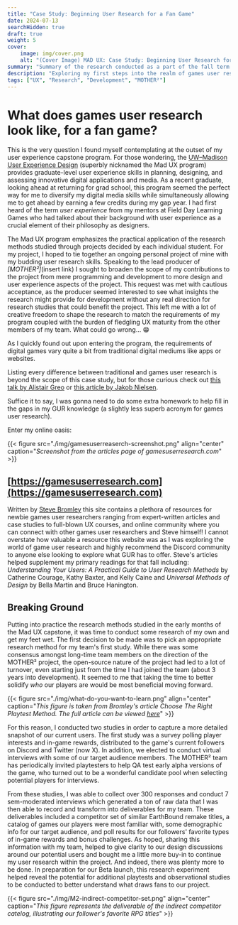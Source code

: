 ```yaml
---
title: "Case Study: Beginning User Research for a Fan Game"
date: 2024-07-13
searchHidden: true
draft: true
weight: 5
cover:
    image: img/cover.png
    alt: "(Cover Image) MAD UX: Case Study: Beginning User Research for a Fan Game"
summary: "Summary of the research conducted as a part of the fall term of my user experience capstone. 👨‍🔬🎮️"
description: "Exploring my first steps into the realm of games user research."
tags: ["UX", "Research", "Development", "MOTHER²"]
---
```


# What does games user research look like, for a fan game?

This is the very question I found myself contemplating at the outset of my user experience capstone program. For those wondering, the [UW–Madison User Experience Design](https://ischool.wisc.edu/programs/uxcapstone/) (superbly nicknamed the Mad UX program) provides graduate-level user experience skills in planning, designing, and assessing innovative digital applications and media. As a recent graduate, looking ahead at returning for grad school, this program seemed the perfect way for me to diversify my digital media skills while simultaneously allowing me to get ahead by earning a few credits during my gap year. I had first heard of the term _user experience_ from my mentors at Field Day Learning Games who had talked about their background with user experience as a crucial element of their philosophy as designers.

The Mad UX program emphasizes the practical application of the research methods studied through projects decided by each individual student. For my project, I hoped to tie together an ongoing personal project of mine with my budding user research skills. Speaking to the lead producer of _[MOTHER²]_(insert link) I sought to broaden the scope of my contributions to the project from mere programming and development to more design and user experience aspects of the project. This request was met with cautious acceptance, as the producer seemed interested to see what insights the research might provide for development without any real direction for research studies that could benefit the project. This left me with a lot of creative freedom to shape the research to match the requirements of my program coupled with the burden of fledgling UX maturity from the other members of my team. What could go wrong... 😁

As I quickly found out upon entering the program, the requirements of digital games vary quite a bit from traditional digital mediums like apps or websites.

Listing every difference between traditional and games user research is beyond the scope of this case study, but for those curious check out [this talk by Alistair Greo](https://www.youtube.com/watch?v=XxZeFJpqlDY) or [this article by Jakob Nielsen](https://www.nngroup.com/articles/game-user-research/).

Suffice it to say, I was gonna need to do some extra homework to help fill in the gaps in my GUR knowledge (a slightly less superb acronym for games user research).

Enter my online oasis:

{{< figure src="./img/gamesuserreaserch-screenshot.png" align="center" caption="_Screenshot from the articles page of gamesuserresearch.com_" >}}

## [https://gamesuserresearch.com](https://gamesuserresearch.com)

Written by [Steve Bromley](https://gamesuserresearch.com/about/) this site contains a plethora of resources for newbie games user researchers ranging from expert-written articles and case studies to full-blown UX courses, and online community where you can connect with other games user researchers and Steve himself! I cannot overstate how valuable a resource this website was as I was exploring the world of game user research and highly recommend the Discord community to anyone else looking to explore what GUR has to offer. Steve's articles helped supplement my primary readings for that fall including: _Understanding Your Users: A Practical Guide to User Research Methods_ by Catherine Courage, Kathy Baxter, and Kelly Caine and _Universal Methods of Design_ by Bella Martin and Bruce Hanington.

## Breaking Ground

Putting into practice the research methods studied in the early months of the Mad UX capstone, it was time to conduct some research of my own and get my feet wet. The first decision to be made was to pick an appropriate research method for my team's first study. While there was some consensus amongst long-time team members on the direction of the MOTHER² project, the open-source nature of the project had led to a lot of turnover, even starting just from the time I had joined the team (about 3 years into development). It seemed to me that taking the time to better solidify _who_ our players are would be most beneficial moving forward.

{{< figure src="./img/what-do-you-want-to-learn.png" align="center" caption="_This figure is taken from Bromley's article Choose The Right Playtest Method. The full article can be viewed [here](https://gamesuserresearch.com/choose-the-right-playtest-method/)_" >}}

For this reason, I conducted two studies in order to capture a more detailed snapshot of our current users. The first study was a survey polling player interests and in-game rewards, distributed to the game's current followers on Discord and Twitter (now X). In addition, we elected to conduct virtual interviews with some of our target audience members. The MOTHER² team has periodically invited playtesters to help QA test early alpha versions of the game, who turned out to be a wonderful candidate pool when selecting potential players for interviews.

From these studies, I was able to collect over 300 responses and conduct 7 sem-moderated interviews which generated a ton of raw data that I was then able to record and transform into deliverables for my team. These deliverables included a competitor set of similar EarthBound remake titles, a catalog of games our players were most familiar with, some demographic info for our target audience, and poll results for our followers' favorite types of in-game rewards and bonus challenges. As hoped, sharing this information with my team, helped to give clarity to our design discussions around our potential users and bought me a little more buy-in to continue my user research within the project. And indeed, there was plenty more to be done. In preparation for our Beta launch, this research experiment helped reveal the potential for additional playtests and observational studies to be conducted to better understand what draws fans to our project.

{{< figure src="./img/M2-indirect-competitor-set.png" align="center" caption="_This figure represents the deliverable of the indirect competitor catelog, illustrating our follower's favorite RPG titles_" >}}
